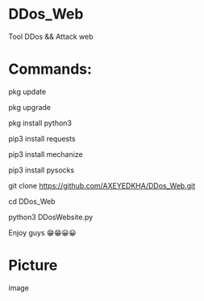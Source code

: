 # DDos_Web
Tool  DDos &amp;&amp; Attack web
# Commands:

pkg update

pkg upgrade

pkg install python3

pip3 install requests

pip3 install mechanize

pip3 install pysocks

git clone https://github.com/AXEYEDKHA/DDos_Web.git

cd DDos_Web

python3 DDosWebsite.py

Enjoy guys 😁😁😀😀

# Picture

<img href = "https://github.com/AXEYEDKHA/DDos_Web/blob/main/2021_10_10_04_40_46.jpg">image</img>


